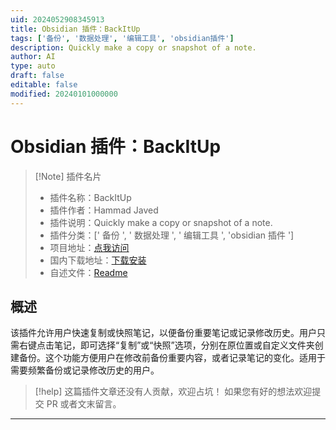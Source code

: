 ```yaml
---
uid: 2024052908345913
title: Obsidian 插件：BackItUp
tags: ['备份', '数据处理', '编辑工具', 'obsidian插件']
description: Quickly make a copy or snapshot of a note.
author: AI
type: auto
draft: false
editable: false
modified: 20240101000000
---
```


# Obsidian 插件：BackItUp

> [!Note] 插件名片
> - 插件名称：BackItUp
> - 插件作者：Hammad Javed
> - 插件说明：Quickly make a copy or snapshot of a note.
> - 插件分类：[' 备份 ', ' 数据处理 ', ' 编辑工具 ', 'obsidian 插件 ']
> - 项目地址：[点我访问](https://github.com/hammadxp/back-it-up)
> - 国内下载地址：[下载安装](https://pkmer.cn/products/plugin/pluginMarket/?back-it-up)
> - 自述文件：[Readme](https://ghproxy.net/https://raw.githubusercontent.com/hammadxp/back-it-up/main/README.md)

## 概述

该插件允许用户快速复制或快照笔记，以便备份重要笔记或记录修改历史。用户只需右键点击笔记，即可选择“复制”或“快照”选项，分别在原位置或自定义文件夹创建备份。这个功能方便用户在修改前备份重要内容，或者记录笔记的变化。适用于需要频繁备份或记录修改历史的用户。

> [!help]
> 这篇插件文章还没有人贡献，欢迎占坑！
> 如果您有好的想法欢迎提交 PR 或者文末留言。

---



